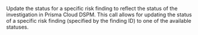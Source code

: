 Update the status for a specific risk finding to reflect the status of the investigation in Prisma Cloud DSPM. This call allows for updating the status of a specific risk finding (specified by the finding ID) to one of the available statuses.